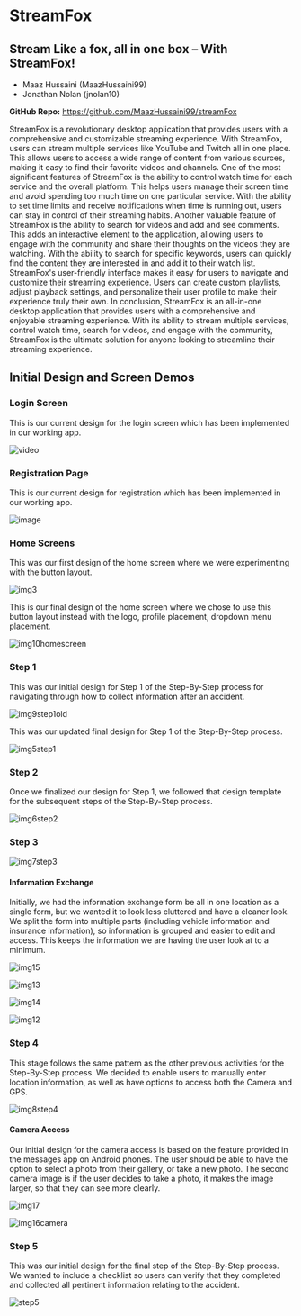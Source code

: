# StreamFox
## Stream Like a fox, all in one box – With StreamFox!
 - Maaz Hussaini (MaazHussaini99) 
 - Jonathan Nolan (jnolan10)

**GitHub Repo:** https://github.com/MaazHussaini99/streamFox

StreamFox is a revolutionary desktop application that provides users with a comprehensive and customizable streaming experience. With StreamFox, users can stream multiple services like YouTube and Twitch all in one place. This allows users to access a wide range of content from various sources, making it easy to find their favorite videos and channels. One of the most significant features of StreamFox is the ability to control watch time for each service and the overall platform. This helps users manage their screen time and avoid spending too much time on one particular service. With the ability to set time limits and receive notifications when time is running out, users can stay in control of their streaming habits. Another valuable feature of StreamFox is the ability to search for videos and add and see comments. This adds an interactive element to the application, allowing users to engage with the community and share their thoughts on the videos they are watching. With the ability to search for specific keywords, users can quickly find the content they are interested in and add it to their watch list. StreamFox's user-friendly interface makes it easy for users to navigate and customize their streaming experience. Users can create custom playlists, adjust playback settings, and personalize their user profile to make their experience truly their own. In conclusion, StreamFox is an all-in-one desktop application that provides users with a comprehensive and enjoyable streaming experience. With its ability to stream multiple services, control watch time, search for videos, and engage with the community, StreamFox is the ultimate solution for anyone looking to streamline their streaming experience.

## Initial Design and Screen Demos

### Login Screen
This is our current design for the login screen which has been implemented in our working app.
  
![video](https://youtu.be/LfwH_uiNnqU)

### Registration Page
This is our current design for registration which has been implemented in our working app.

![image](https://user-images.githubusercontent.com/79105828/142341835-16ca9358-64c2-4852-9728-ce861f3b65c2.png)

### Home Screens
This was our first design of the home screen where we were experimenting with the button layout.

![img3](https://user-images.githubusercontent.com/79105828/142341917-43de6fa0-c6ef-4681-8d93-2f2df1922dd9.png)

This is our final design of the home screen where we chose to use this button layout instead with the logo, profile placement, dropdown menu placement.

![img10homescreen](https://user-images.githubusercontent.com/79105828/142341959-4134ea2c-d8cc-45aa-9a9e-177597ed2987.png)

### Step 1
This was our initial design for Step 1 of the Step-By-Step process for navigating through how to collect information after an accident.

![img9step1old](https://user-images.githubusercontent.com/79105828/142342081-f75240e8-d2ad-4e60-9771-f646b3b03931.png)

This was our updated final design for Step 1 of the Step-By-Step process.

![img5step1](https://user-images.githubusercontent.com/79105828/142342133-3f8cda5c-6d39-44be-9045-43e115c079a0.png)

### Step 2
Once we finalized our design for Step 1, we followed that design template for the subsequent steps of the Step-By-Step process.

![img6step2](https://user-images.githubusercontent.com/79105828/142342194-95a885a2-e585-4a4a-becc-e3b4638ba869.png)

### Step 3
![img7step3](https://user-images.githubusercontent.com/79105828/142342232-59592a4e-f46b-4447-8e0f-76c44520ad83.png)

#### Information Exchange
Initially, we had the information exchange form be all in one location as a single form, but we wanted it to look less cluttered and have a cleaner look. We split the form into multiple parts (including vehicle information and insurance information), so information is grouped and easier to edit and access. This keeps the information we are having the user look at to a minimum.

![img15](https://user-images.githubusercontent.com/79105828/142342873-a7be86fd-33e3-4195-985c-63e7e1bc4176.png)

![img13](https://user-images.githubusercontent.com/79105828/142342882-1e32fc9f-d9a6-4716-ba9f-2b7a38d29a19.png)

![img14](https://user-images.githubusercontent.com/79105828/142342960-b59ec724-9fb1-4609-8fbc-e96ad0060db3.png)

![img12](https://user-images.githubusercontent.com/79105828/142342890-7a0bcafd-c722-405c-aaf7-2aa3e67214b7.png)

### Step 4
This stage follows the same pattern as the other previous activities for the Step-By-Step process. We decided to enable users to manually enter location information, as well as have options to access both the Camera and GPS.

![img8step4](https://user-images.githubusercontent.com/79105828/142342264-8621c8c5-bdb8-4115-95f7-9ed2ced5a5ca.png)

#### Camera Access
Our initial design for the camera access is based on the feature provided in the messages app on Android phones. The user should be able to have the option to select a photo from their gallery, or take a new photo. The second camera image is if the user decides to take a photo, it makes the image larger, so that they can see more clearly.

![img17](https://user-images.githubusercontent.com/79105828/142342434-0a635477-7e63-441e-890e-23122bd24eb1.png)

![img16camera](https://user-images.githubusercontent.com/79105828/142342438-7abc9f20-5c4c-40b7-9a2f-8985e8fbfb44.png)

### Step 5
This was our initial design for the final step of the Step-By-Step process. We wanted to include a checklist so users can verify that they completed and collected all pertinent information relating to the accident.

![step5](https://user-images.githubusercontent.com/79105828/142342313-8af93b93-c782-41b1-afdc-4a6e6b85a6a5.png)

